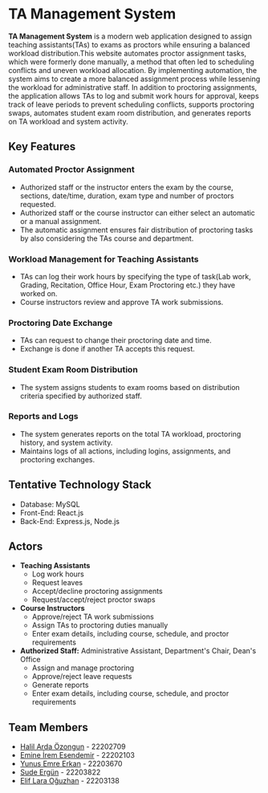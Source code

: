 ﻿# TA Management System

<!-- General description -->
**TA Management System** is a modern web application designed to assign teaching assistants(TAs) to exams as proctors while ensuring a balanced workload distribution.This website automates proctor assignment tasks, which were formerly done manually, a method that often led to scheduling conflicts and uneven workload allocation. By implementing automation, the system aims to create a more balanced assignment process while lessening the workload for administrative staff. In addition to proctoring assignments, the application allows TAs to log and submit work hours for approval, keeps track of leave periods to prevent scheduling conflicts, supports proctoring swaps, automates student exam room distribution, and generates reports on TA workload and system activity.

<!-- Functions -->
## Key Features
### Automated Proctor Assignment
- Authorized staff or the instructor enters the exam by the course, sections, date/time, duration, exam type and number of proctors requested.
- Authorized staff or the course instructor can either select an automatic or a manual assignment.
- The automatic assignment ensures fair distribution of proctoring tasks by also considering the TAs course and department.
### Workload Management for Teaching Assistants
- TAs can log their work hours by specifying the type of task(Lab work, Grading, Recitation, Office Hour, Exam Proctoring etc.) they have worked on.
- Course instructors review and approve TA work submissions.
### Proctoring Date Exchange
- TAs can request to change their proctoring date and time.
- Exchange is done if another TA accepts this request.
### Student Exam Room Distribution
- The system assigns students to exam rooms based on distribution criteria specified by authorized staff.
### Reports and Logs
- The system generates reports on the total TA workload, proctoring history, and system activity.
- Maintains logs of all actions, including logins, assignments, and proctoring exchanges.


## Tentative Technology Stack
- Database: MySQL
- Front-End: React.js
- Back-End: Express.js, Node.js


## Actors
- **Teaching Assistants**
  - Log work hours
  - Request leaves
  - Accept/decline proctoring assignments
  - Request/accept/reject proctor swaps
- **Course Instructors**
  - Approve/reject TA work submissions
  - Assign TAs to proctoring duties manually 
  - Enter exam details, including course, schedule, and proctor requirements
- **Authorized Staff:** Administrative Assistant, Department's Chair, Dean's Office
  - Assign and manage proctoring
  - Approve/reject leave requests
  - Generate reports
  - Enter exam details, including course, schedule, and proctor requirements


## Team Members
- [Halil Arda Özongun](https://github.com/Gall-ardo) - 22202709
- [Emine İrem Esendemir](https://github.com/iremEsendemir) - 22202103
- [Yunus Emre Erkan](https://github.com/yunusee) - 22203670
- [Sude Ergün](https://github.com/SudeErgun) - 22203822
- [Elif Lara Oğuzhan](https://github.com/eliflaraoguzhan) - 22203138
